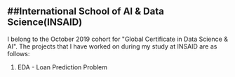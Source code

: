 ##International School of AI & Data Science(INSAID)
---
I belong to the October 2019 cohort for "Global Certificate in Data Science & AI". The projects that I have worked on during my study at INSAID are as follows:
1. EDA - Loan Prediction Problem 
